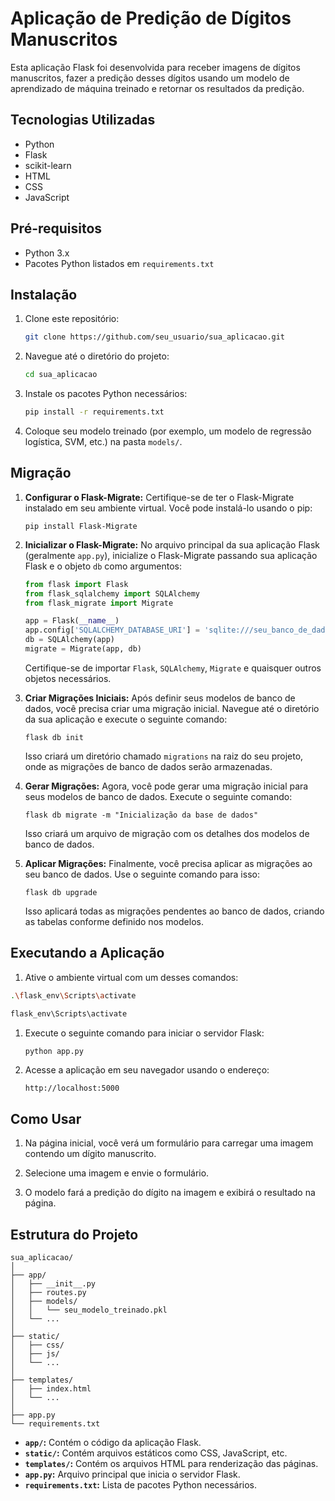 # Aplicação de Predição de Dígitos Manuscritos

Esta aplicação Flask foi desenvolvida para receber imagens de dígitos manuscritos, fazer a predição desses dígitos usando um modelo de aprendizado de máquina treinado e retornar os resultados da predição.

## Tecnologias Utilizadas

- Python
- Flask
- scikit-learn
- HTML
- CSS
- JavaScript

## Pré-requisitos

- Python 3.x
- Pacotes Python listados em `requirements.txt`

## Instalação

1. Clone este repositório:

   ```bash
   git clone https://github.com/seu_usuario/sua_aplicacao.git
   ```

2. Navegue até o diretório do projeto:

   ```bash
   cd sua_aplicacao
   ```

3. Instale os pacotes Python necessários:

   ```bash
   pip install -r requirements.txt
   ```

4. Coloque seu modelo treinado (por exemplo, um modelo de regressão logística, SVM, etc.) na pasta `models/`.

## Migração  

1. **Configurar o Flask-Migrate:** Certifique-se de ter o Flask-Migrate instalado em seu ambiente virtual. Você pode instalá-lo usando o pip:

   ```
   pip install Flask-Migrate
   ```

2. **Inicializar o Flask-Migrate:** No arquivo principal da sua aplicação Flask (geralmente `app.py`), inicialize o Flask-Migrate passando sua aplicação Flask e o objeto `db` como argumentos:

   ```python
   from flask import Flask
   from flask_sqlalchemy import SQLAlchemy
   from flask_migrate import Migrate

   app = Flask(__name__)
   app.config['SQLALCHEMY_DATABASE_URI'] = 'sqlite:///seu_banco_de_dados.db'
   db = SQLAlchemy(app)
   migrate = Migrate(app, db)
   ```

   Certifique-se de importar `Flask`, `SQLAlchemy`, `Migrate` e quaisquer outros objetos necessários.

3. **Criar Migrações Iniciais:** Após definir seus modelos de banco de dados, você precisa criar uma migração inicial. Navegue até o diretório da sua aplicação e execute o seguinte comando:

   ```
   flask db init
   ```

   Isso criará um diretório chamado `migrations` na raiz do seu projeto, onde as migrações de banco de dados serão armazenadas.

4. **Gerar Migrações:** Agora, você pode gerar uma migração inicial para seus modelos de banco de dados. Execute o seguinte comando:

   ```
   flask db migrate -m "Inicialização da base de dados"
   ```

   Isso criará um arquivo de migração com os detalhes dos modelos de banco de dados.

5. **Aplicar Migrações:** Finalmente, você precisa aplicar as migrações ao seu banco de dados. Use o seguinte comando para isso:

   ```
   flask db upgrade
   ```

   Isso aplicará todas as migrações pendentes ao banco de dados, criando as tabelas conforme definido nos modelos.

## Executando a Aplicação

1. Ative o ambiente virtual com um desses comandos:

```bash
.\flask_env\Scripts\activate
```

```bash
flask_env\Scripts\activate
```

1. Execute o seguinte comando para iniciar o servidor Flask:

   ```bash
   python app.py
   ```

2. Acesse a aplicação em seu navegador usando o endereço:

   `
   http://localhost:5000
   `

## Como Usar

1. Na página inicial, você verá um formulário para carregar uma imagem contendo um dígito manuscrito.

2. Selecione uma imagem e envie o formulário.

3. O modelo fará a predição do dígito na imagem e exibirá o resultado na página.

## Estrutura do Projeto

```plaintext
sua_aplicacao/
│
├── app/
│   ├── __init__.py
│   ├── routes.py
│   ├── models/
│   │   └── seu_modelo_treinado.pkl
│   └── ...
│
├── static/
│   ├── css/
│   ├── js/
│   └── ...
│
├── templates/
│   ├── index.html
│   └── ...
│
├── app.py
└── requirements.txt
```

- **`app/`:** Contém o código da aplicação Flask.
- **`static/`:** Contém arquivos estáticos como CSS, JavaScript, etc.
- **`templates/`:** Contém os arquivos HTML para renderização das páginas.
- **`app.py`:** Arquivo principal que inicia o servidor Flask.
- **`requirements.txt`:** Lista de pacotes Python necessários.
